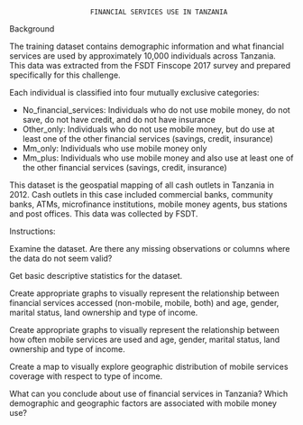 						FINANCIAL SERVICES USE IN TANZANIA
						
						
						
						
Background

The training dataset contains demographic information and what financial services 
are used by approximately 10,000 individuals across Tanzania. This data was extracted 
from the FSDT Finscope 2017 survey and prepared specifically for this challenge.

Each individual is classified into four mutually exclusive categories:

- No_financial_services: Individuals who do not use mobile money, 
  do not save, do not have credit, and do not have insurance
- Other_only: Individuals who do not use mobile money, but do use 
  at least one of the other financial services (savings, credit, insurance)
- Mm_only: Individuals who use mobile money only
- Mm_plus: Individuals who use mobile money and also use at least one of the 
  other financial services (savings, credit, insurance)
  
This dataset is the geospatial mapping of all cash outlets in Tanzania in 2012. 
Cash outlets in this case included commercial banks, community banks, ATMs, microfinance 
institutions, mobile money agents, bus stations and post offices. This data was collected by FSDT.

Instructions:

Examine the dataset. Are there any missing observations or columns where the data do not seem valid?

Get basic descriptive statistics for the dataset.

Create appropriate graphs to visually represent the relationship between financial services accessed (non-mobile, mobile, both) and age, gender, marital status, land ownership and type of income.

Create appropriate graphs to visually represent the relationship between how often mobile services are used and age, gender, marital status, land ownership and type of income.

Create a map to visually explore geographic distribution of mobile services coverage with respect to type of income.

What can you conclude about use of financial services in Tanzania? Which demographic and geographic factors are associated with mobile money use?